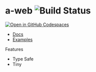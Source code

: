 # a-web ![Build Status](https://github.com/kn0ll/a-web/actions/workflows/master.yaml/badge.svg)


[![Open in GitHub Codespaces](https://github.com/codespaces/badge.svg)](https://codespaces.new/kn0ll/a-web)

- [Docs](https://kn0ll.github.io/a-web)
- [Examples](./examples)

Features
- Type Safe
- Tiny